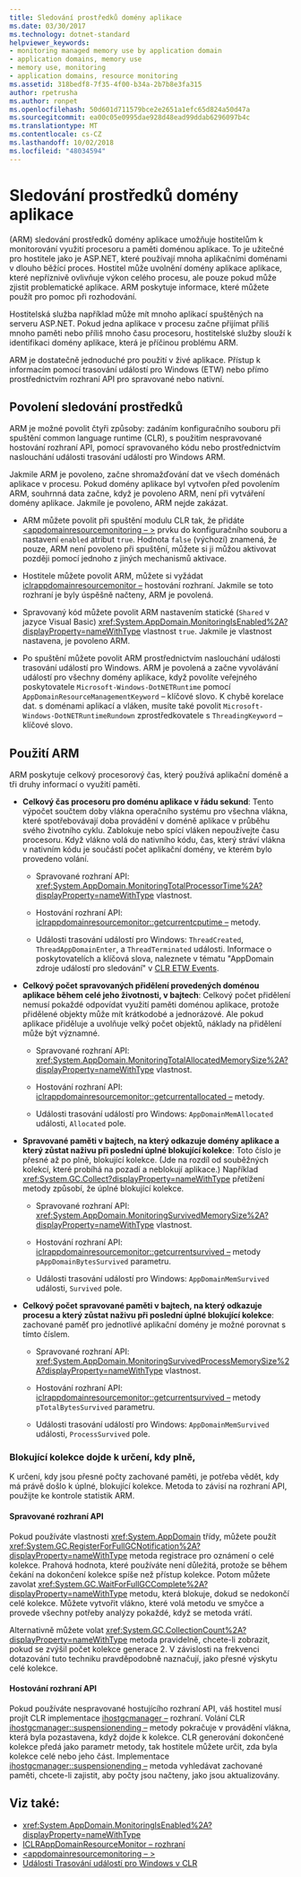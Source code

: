 ```yaml
---
title: Sledování prostředků domény aplikace
ms.date: 03/30/2017
ms.technology: dotnet-standard
helpviewer_keywords:
- monitoring managed memory use by application domain
- application domains, memory use
- memory use, monitoring
- application domains, resource monitoring
ms.assetid: 318bedf8-7f35-4f00-b34a-2b7b8e3fa315
author: rpetrusha
ms.author: ronpet
ms.openlocfilehash: 50d601d711579bce2e2651a1efc65d824a50d47a
ms.sourcegitcommit: ea00c05e0995dae928d48ead99ddab6296097b4c
ms.translationtype: MT
ms.contentlocale: cs-CZ
ms.lasthandoff: 10/02/2018
ms.locfileid: "48034594"
---
```

# <a name="application-domain-resource-monitoring"></a>Sledování prostředků domény aplikace
(ARM) sledování prostředků domény aplikace umožňuje hostitelům k monitorování využití procesoru a paměti doménou aplikace. To je užitečné pro hostitele jako je ASP.NET, které používají mnoha aplikačními doménami v dlouho běžící proces. Hostitel může uvolnění domény aplikace aplikace, které nepříznivě ovlivňuje výkon celého procesu, ale pouze pokud může zjistit problematické aplikace. ARM poskytuje informace, které můžete použít pro pomoc při rozhodování.  
  
 Hostitelská služba například může mít mnoho aplikací spuštěných na serveru ASP.NET. Pokud jedna aplikace v procesu začne přijímat příliš mnoho paměti nebo příliš mnoho času procesoru, hostitelské služby slouží k identifikaci domény aplikace, která je příčinou problému ARM.  
  
 ARM je dostatečně jednoduché pro použití v živé aplikace. Přístup k informacím pomocí trasování událostí pro Windows (ETW) nebo přímo prostřednictvím rozhraní API pro spravované nebo nativní.  
  
## <a name="enabling-resource-monitoring"></a>Povolení sledování prostředků  
 ARM je možné povolit čtyři způsoby: zadáním konfiguračního souboru při spuštění common language runtime (CLR), s použitím nespravované hostování rozhraní API, pomocí spravovaného kódu nebo prostřednictvím naslouchání události trasování událostí pro Windows ARM.  
  
 Jakmile ARM je povoleno, začne shromažďování dat ve všech doménách aplikace v procesu. Pokud domény aplikace byl vytvořen před povolením ARM, souhrnná data začne, když je povoleno ARM, není při vytváření domény aplikace. Jakmile je povoleno, ARM nejde zakázat.  
  
-   ARM můžete povolit při spuštění modulu CLR tak, že přidáte [ \<appdomainresourcemonitoring – >](../../../docs/framework/configure-apps/file-schema/runtime/appdomainresourcemonitoring-element.md) prvku do konfiguračního souboru a nastavení `enabled` atribut `true`. Hodnota `false` (výchozí) znamená, že pouze, ARM není povoleno při spuštění, můžete si ji můžou aktivovat později pomocí jednoho z jiných mechanismů aktivace.  
  
-   Hostitele můžete povolit ARM, můžete si vyžádat [iclrappdomainresourcemonitor –](../../../docs/framework/unmanaged-api/hosting/iclrappdomainresourcemonitor-interface.md) hostování rozhraní. Jakmile se toto rozhraní je byly úspěšně načteny, ARM je povolená.  
  
-   Spravovaný kód můžete povolit ARM nastavením statické (`Shared` v jazyce Visual Basic) <xref:System.AppDomain.MonitoringIsEnabled%2A?displayProperty=nameWithType> vlastnost `true`. Jakmile je vlastnost nastavena, je povoleno ARM.  
  
-   Po spuštění můžete povolit ARM prostřednictvím naslouchání události trasování událostí pro Windows. ARM je povolená a začne vyvolávání událostí pro všechny domény aplikace, když povolíte veřejného poskytovatele `Microsoft-Windows-DotNETRuntime` pomocí `AppDomainResourceManagementKeyword` – klíčové slovo. K chybě korelace dat. s doménami aplikací a vláken, musíte také povolit `Microsoft-Windows-DotNETRuntimeRundown` zprostředkovatele s `ThreadingKeyword` – klíčové slovo.  
  
## <a name="using-arm"></a>Použití ARM  
 ARM poskytuje celkový procesorový čas, který používá aplikační doméně a tři druhy informací o využití paměti.  
  
-   **Celkový čas procesoru pro doménu aplikace v řádu sekund**: Tento výpočet součtem doby vlákna operačního systému pro všechna vlákna, které spotřebovávají doba provádění v doméně aplikace v průběhu svého životního cyklu. Zablokuje nebo spící vláken nepoužívejte času procesoru. Když vlákno volá do nativního kódu, čas, který stráví vlákna v nativním kódu je součástí počet aplikační domény, ve kterém bylo provedeno volání.  
  
    -   Spravované rozhraní API: <xref:System.AppDomain.MonitoringTotalProcessorTime%2A?displayProperty=nameWithType> vlastnost.  
  
    -   Hostování rozhraní API: [iclrappdomainresourcemonitor::getcurrentcputime –](../../../docs/framework/unmanaged-api/hosting/iclrappdomainresourcemonitor-getcurrentcputime-method.md) metody.  
  
    -   Události trasování událostí pro Windows: `ThreadCreated`, `ThreadAppDomainEnter`, a `ThreadTerminated` události. Informace o poskytovatelích a klíčová slova, naleznete v tématu "AppDomain zdroje událostí pro sledování" v [CLR ETW Events](../../../docs/framework/performance/clr-etw-events.md).  
  
-   **Celkový počet spravovaných přidělení provedených doménou aplikace během celé jeho životnosti, v bajtech**: Celkový počet přidělení nemusí pokaždé odpovídat využití paměti doménou aplikace, protože přidělené objekty může mít krátkodobé a jednorázové. Ale pokud aplikace přiděluje a uvolňuje velký počet objektů, náklady na přidělení může být významné.  
  
    -   Spravované rozhraní API: <xref:System.AppDomain.MonitoringTotalAllocatedMemorySize%2A?displayProperty=nameWithType> vlastnost.  
  
    -   Hostování rozhraní API: [iclrappdomainresourcemonitor::getcurrentallocated –](../../../docs/framework/unmanaged-api/hosting/iclrappdomainresourcemonitor-getcurrentallocated-method.md) metody.  
  
    -   Události trasování událostí pro Windows: `AppDomainMemAllocated` události, `Allocated` pole.  
  
-   **Spravované paměti v bajtech, na který odkazuje domény aplikace a který zůstat naživu při poslední úplné blokující kolekce**: Toto číslo je přesné až po plně, blokující kolekce. (Jde na rozdíl od souběžných kolekcí, které probíhá na pozadí a neblokují aplikace.) Například <xref:System.GC.Collect?displayProperty=nameWithType> přetížení metody způsobí, že úplné blokující kolekce.  
  
    -   Spravované rozhraní API: <xref:System.AppDomain.MonitoringSurvivedMemorySize%2A?displayProperty=nameWithType> vlastnost.  
  
    -   Hostování rozhraní API: [iclrappdomainresourcemonitor::getcurrentsurvived –](../../../docs/framework/unmanaged-api/hosting/iclrappdomainresourcemonitor-getcurrentsurvived-method.md) metody `pAppDomainBytesSurvived` parametru.  
  
    -   Události trasování událostí pro Windows: `AppDomainMemSurvived` události, `Survived` pole.  
  
-   **Celkový počet spravované paměti v bajtech, na který odkazuje procesu a který zůstat naživu při poslední úplné blokující kolekce**: zachované paměť pro jednotlivé aplikační domény je možné porovnat s tímto číslem.  
  
    -   Spravované rozhraní API: <xref:System.AppDomain.MonitoringSurvivedProcessMemorySize%2A?displayProperty=nameWithType> vlastnost.  
  
    -   Hostování rozhraní API: [iclrappdomainresourcemonitor::getcurrentsurvived –](../../../docs/framework/unmanaged-api/hosting/iclrappdomainresourcemonitor-getcurrentsurvived-method.md) metody `pTotalBytesSurvived` parametru.  
  
    -   Události trasování událostí pro Windows: `AppDomainMemSurvived` události, `ProcessSurvived` pole.  
  
### <a name="determining-when-a-full-blocking-collection-occurs"></a>Blokující kolekce dojde k určení, kdy plně,  
 K určení, kdy jsou přesné počty zachované paměti, je potřeba vědět, kdy má právě došlo k úplné, blokující kolekce. Metoda to závisí na rozhraní API, použijte ke kontrole statistik ARM.  
  
#### <a name="managed-api"></a>Spravované rozhraní API  
 Pokud používáte vlastnosti <xref:System.AppDomain> třídy, můžete použít <xref:System.GC.RegisterForFullGCNotification%2A?displayProperty=nameWithType> metoda registrace pro oznámení o celé kolekce. Prahová hodnota, které používáte není důležitá, protože se během čekání na dokončení kolekce spíše než přístup kolekce. Potom můžete zavolat <xref:System.GC.WaitForFullGCComplete%2A?displayProperty=nameWithType> metodu, která blokuje, dokud se nedokončí celé kolekce. Můžete vytvořit vlákno, které volá metodu ve smyčce a provede všechny potřeby analýzy pokaždé, když se metoda vrátí.  
  
 Alternativně můžete volat <xref:System.GC.CollectionCount%2A?displayProperty=nameWithType> metoda pravidelně, chcete-li zobrazit, pokud se zvýšil počet kolekce generace 2. V závislosti na frekvenci dotazování tuto techniku pravděpodobně naznačují, jako přesné výskytu celé kolekce.  
  
#### <a name="hosting-api"></a>Hostování rozhraní API  
 Pokud používáte nespravované hostujícího rozhraní API, váš hostitel musí projít CLR implementace [ihostgcmanager –](../../../docs/framework/unmanaged-api/hosting/ihostgcmanager-interface.md) rozhraní. Volání CLR [ihostgcmanager::suspensionending –](../../../docs/framework/unmanaged-api/hosting/ihostgcmanager-suspensionending-method.md) metody pokračuje v provádění vlákna, která byla pozastavena, když dojde k kolekce. CLR generování dokončené kolekce předá jako parametr metody, tak hostitele můžete určit, zda byla kolekce celé nebo jeho část. Implementace [ihostgcmanager::suspensionending –](../../../docs/framework/unmanaged-api/hosting/ihostgcmanager-suspensionending-method.md) metoda vyhledávat zachované paměti, chcete-li zajistit, aby počty jsou načteny, jako jsou aktualizovány.  
  
## <a name="see-also"></a>Viz také:

- <xref:System.AppDomain.MonitoringIsEnabled%2A?displayProperty=nameWithType>  
- [ICLRAppDomainResourceMonitor – rozhraní](../../../docs/framework/unmanaged-api/hosting/iclrappdomainresourcemonitor-interface.md)  
- [\<appdomainresourcemonitoring – >](../../../docs/framework/configure-apps/file-schema/runtime/appdomainresourcemonitoring-element.md)  
- [Události Trasování událostí pro Windows v CLR](../../../docs/framework/performance/clr-etw-events.md)
